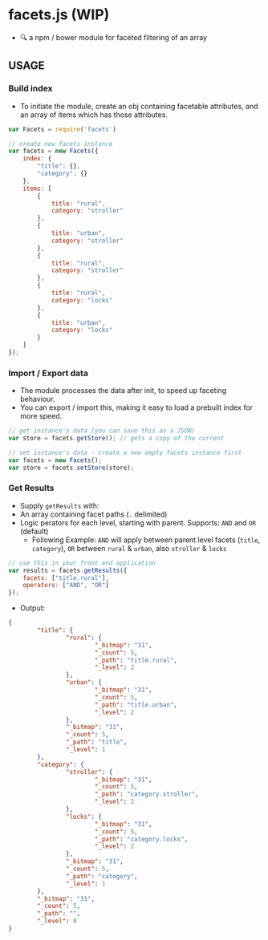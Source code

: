 # facets.js (WIP)
- 🔍 a npm / bower module for faceted filtering of an array

## USAGE
### Build index
- To initiate the module, create an obj containing facetable attributes, and an array of items which has those attributes. 
```js
var Facets = require('facets')

// create new facets instance
var facets = new Facets({
    index: {
        "title": {},
        "category": {}
    },
    items: [
        {
            title: "rural",
            category: "stroller"
        },
        {
            title: "urban",
            category: "stroller"
        },
        {
            title: "rural",
            category: "stroller"
        },
        {
            title: "rural",
            category: "locks"
        },
        {
            title: "urban",
            category: "locks"
        }
    ]
});
```

### Import / Export data
- The module processes the data after init, to speed up faceting behaviour. 
- You can export / import this, making it easy to load a prebuilt index for more speed.
```js
// get instance's data (you can save this as a JSON)
var store = facets.getStore(); // gets a copy of the current

// set instance's data - create a new empty facets instance first
var facets = new Facets();
var store = facets.setStore(store);
```

### Get Results
- Supply `getResults` with:
- An array containing facet paths (`.` delimited)
- Logic perators for each level, starting with parent. Supports: `AND` and `OR` (default)
  - Following Example: `AND` will apply between parent level facets (`title`, `category`), `OR` between `rural` & `urban`, also `stroller` & `locks`
```js
// use this in your front end application
var results = facets.getResults({
    facets: ["title.rural"],
    operators: ["AND", "OR"]
});
```
- Output:
```json
{
        "title": {
                "rural": {
                        "_bitmap": "31",
                        "_count": 5,
                        "_path": "title.rural",
                        "_level": 2
                },
                "urban": {
                        "_bitmap": "31",
                        "_count": 5,
                        "_path": "title.urban",
                        "_level": 2
                },
                "_bitmap": "31",
                "_count": 5,
                "_path": "title",
                "_level": 1
        },
        "category": {
                "stroller": {
                        "_bitmap": "31",
                        "_count": 5,
                        "_path": "category.stroller",
                        "_level": 2
                },
                "locks": {
                        "_bitmap": "31",
                        "_count": 5,
                        "_path": "category.locks",
                        "_level": 2
                },
                "_bitmap": "31",
                "_count": 5,
                "_path": "category",
                "_level": 1
        },
        "_bitmap": "31",
        "_count": 5,
        "_path": "",
        "_level": 0
}
```


